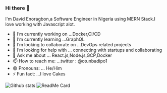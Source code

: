### Hi there 👋

I'm David Enoragbon,a Software Engineer in Nigeria using MERN Stack.I love working with Javascript alot.

- 🔭 I’m currently working on ...Docker,CI/CD
- 🌱 I’m currently learning ...GraphQL
- 👯 I’m looking to collaborate on ...DevOps related projects
- 🤔 I’m looking for help with ... connecting with startups and collaborating
- 💬 Ask me about ... React.js,Node.js,GCP,Docker
- 📫 How to reach me: ...twitter : @otunbadipo1
- 😄 Pronouns: ... He/Him
- ⚡ Fun fact: ...I love Cakes

![Github stats](https://github-readme-stats.vercel.app/api?username=maximdave) ![ReadMe Card](https://github-readme-stats.vercel.app/api/pin/?username=YourUsername&repo=maximdave)

